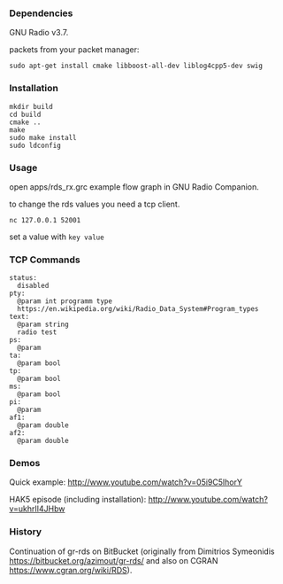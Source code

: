 ### Dependencies

GNU Radio v3.7.

packets from your packet manager:
```
sudo apt-get install cmake libboost-all-dev liblog4cpp5-dev swig
```


### Installation

```
mkdir build
cd build
cmake ..
make
sudo make install
sudo ldconfig
```


### Usage

open apps/rds_rx.grc example flow graph in GNU Radio Companion.


to change the rds values you need a tcp client.

`nc 127.0.0.1 52001`

set a value with
`key value`

### TCP Commands
```
status:
  disabled
pty:
  @param int programm type
  https://en.wikipedia.org/wiki/Radio_Data_System#Program_types
text:
  @param string
  radio test
ps:
  @param
ta:
  @param bool
tp:
  @param bool
ms:
  @param bool
pi:
  @param 
af1:
  @param double
af2:
  @param double
```

### Demos

Quick example:
http://www.youtube.com/watch?v=05i9C5lhorY

HAK5 episode (including installation):
http://www.youtube.com/watch?v=ukhrIl4JHbw


### History

Continuation of gr-rds on BitBucket (originally from Dimitrios Symeonidis https://bitbucket.org/azimout/gr-rds/ and also on CGRAN https://www.cgran.org/wiki/RDS).
